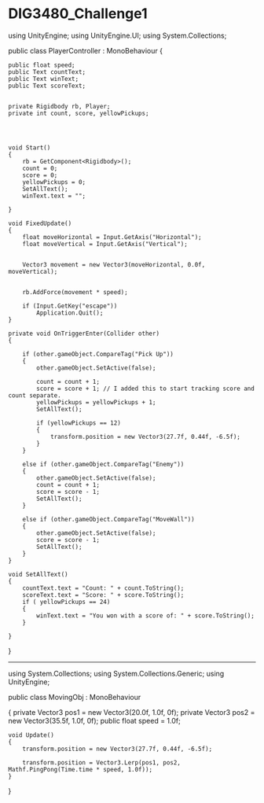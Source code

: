 # DIG3480_Challenge1

using UnityEngine;
using UnityEngine.UI;
using System.Collections;

public class PlayerController : MonoBehaviour { 


    public float speed;
    public Text countText;
    public Text winText;
    public Text scoreText;


    private Rigidbody rb, Player;
    private int count, score, yellowPickups;


    

    void Start()
    {
        rb = GetComponent<Rigidbody>();
        count = 0;
        score = 0;
        yellowPickups = 0;
        SetAllText();
        winText.text = "";
        
    }

    void FixedUpdate()
    {
        float moveHorizontal = Input.GetAxis("Horizontal");
        float moveVertical = Input.GetAxis("Vertical");
       
       
        Vector3 movement = new Vector3(moveHorizontal, 0.0f, moveVertical);

      
        rb.AddForce(movement * speed);

        if (Input.GetKey("escape"))
            Application.Quit();
    }

    private void OnTriggerEnter(Collider other)
    {

        if (other.gameObject.CompareTag("Pick Up"))
        {
            other.gameObject.SetActive(false);

            count = count + 1;
            score = score + 1; // I added this to start tracking score and count separate.
            yellowPickups = yellowPickups + 1;
            SetAllText();

            if (yellowPickups == 12)
            {
                transform.position = new Vector3(27.7f, 0.44f, -6.5f);
            }
        }

        else if (other.gameObject.CompareTag("Enemy"))
        {
            other.gameObject.SetActive(false);
            count = count + 1;
            score = score - 1;
            SetAllText();
        }

        else if (other.gameObject.CompareTag("MoveWall"))
        {
            other.gameObject.SetActive(false);
            score = score - 1;
            SetAllText();
        }
    }

    void SetAllText()
    {
        countText.text = "Count: " + count.ToString();
        scoreText.text = "Score: " + score.ToString();
        if ( yellowPickups == 24)
        {
            winText.text = "You won with a score of: " + score.ToString();
        }
        
    }

}

----------------------------------------------------------------------------------------------------------------------------------------

using System.Collections;
using System.Collections.Generic;
using UnityEngine;

public class MovingObj : MonoBehaviour



{
    private Vector3 pos1 = new Vector3(20.0f, 1.0f, 0f);
    private Vector3 pos2 = new Vector3(35.5f, 1.0f, 0f);
    public float speed = 1.0f;

   

    void Update()
    {
        transform.position = new Vector3(27.7f, 0.44f, -6.5f);

        transform.position = Vector3.Lerp(pos1, pos2, Mathf.PingPong(Time.time * speed, 1.0f));
    }
}

